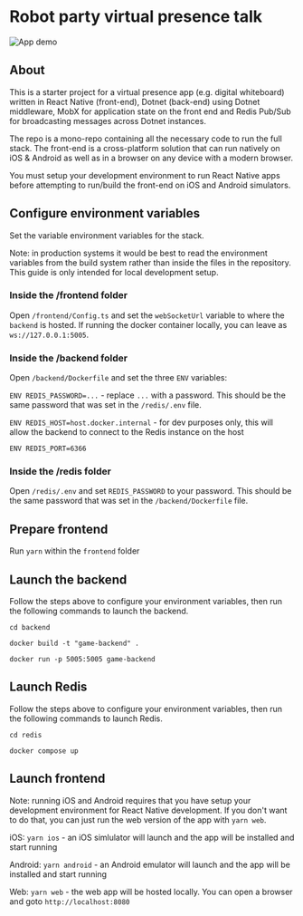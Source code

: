 # Robot party virtual presence talk

![App demo](https://github.com/lachlanwp/eh-tech-talk-realtime-game/blob/main/bots-cross-platform.gif)

## About

This is a starter project for a virtual presence app (e.g. digital whiteboard) written in React Native (front-end), Dotnet (back-end) using
Dotnet middleware, MobX for application state on the front end and Redis Pub/Sub for broadcasting messages across Dotnet instances.

The repo is a mono-repo containing all the necessary code to run the full stack. The front-end is a cross-platform solution that can run natively
on iOS & Android as well as in a browser on any device with a modern browser.

You must setup your development environment to run React Native apps before attempting to run/build the front-end on iOS and Android simulators.

## Configure environment variables

Set the variable environment variables for the stack.

Note: in production systems it would be best to read the environment variables from the build system rather than inside the files in the repository. This guide is only intended for local development setup.

### Inside the /frontend folder

Open `/frontend/Config.ts` and set the `webSocketUrl` variable to where the `backend`
is hosted. If running the docker container locally, you can leave as `ws://127.0.0.1:5005`.

### Inside the /backend folder

Open `/backend/Dockerfile` and set the three `ENV` variables:

`ENV REDIS_PASSWORD=...` - replace `...` with a password. This should be the same password that was set in the `/redis/.env` file.

`ENV REDIS_HOST=host.docker.internal` - for dev purposes only, this will allow the backend to connect to the Redis instance on the host

`ENV REDIS_PORT=6366`

### Inside the /redis folder

Open `/redis/.env` and set `REDIS_PASSWORD` to your password. This should be the same
password that was set in the `/backend/Dockerfile` file.

## Prepare frontend

Run `yarn` within the `frontend` folder

## Launch the backend

Follow the steps above to configure your environment variables, then
run the following commands to launch the backend.

`cd backend`

`docker build -t "game-backend" .`

`docker run -p 5005:5005 game-backend`

## Launch Redis

Follow the steps above to configure your environment variables, then run the following commands to launch Redis.

`cd redis`

`docker compose up`

## Launch frontend

Note: running iOS and Android requires that you have setup your development environment for React Native development. If you don't want to do that, you can just run the web version of the app with `yarn web`.

iOS: `yarn ios` - an iOS simlulator will launch and the app will be installed and start running

Android: `yarn android` - an Android emulator will launch and the app will be installed and start running

Web: `yarn web` - the web app will be hosted locally. You can open a browser and goto `http://localhost:8080`
